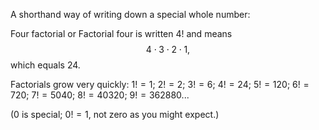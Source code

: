 A shorthand way of writing down a special whole number:

Four factorial or Factorial four is written $4!$ and means
$$4\cdot 3\cdot 2\cdot 1,$$ which equals $24$.


Factorials grow very quickly: $1! = 1$; $2! = 2$; $3! = 6$; $4! = 24$; $5! = 120$;
$6! = 720$; $7! = 5040$; $8! = 40320$; $9! = 362880$...

($0$ is special; $0!=1$, not zero as you might expect.)
